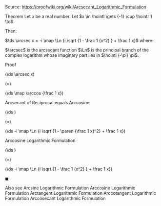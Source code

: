 # 

Source: https://proofwiki.org/wiki/Arcsecant_Logarithmic_Formulation

Theorem
Let $x$ be a real number. 
Let $x \in \hointl \gets {-1} \cup \hointr 1 \to$.

Then: 

$\ds \arcsec x = -i \map \Ln {i \sqrt {1 - \frac 1 {x^2} } + \frac 1 x}$
where:

$\arcsec$ is the arcsecant function
$\Ln$ is the principal branch of the complex logarithm whose imaginary part lies in $\hointl {-\pi} \pi$.


Proof













\(\ds \arcsec x\)

\(=\)







\(\ds \map \arccos {\frac 1 x}\)





Arcsecant of Reciprocal equals Arccosine














\(\ds \)

\(=\)







\(\ds -i \map \Ln {i \sqrt {1 - \paren {\frac 1 x}^2} + \frac 1 x}\)





Arccosine Logarithmic Formulation














\(\ds \)

\(=\)







\(\ds -i \map \Ln {i \sqrt {1 - \frac 1 {x^2} } + \frac 1 x}\)









$\blacksquare$


Also see
Arcsine Logarithmic Formulation
Arccosine Logarithmic Formulation
Arctangent Logarithmic Formulation
Arccotangent Logarithmic Formulation
Arccosecant Logarithmic Formulation




